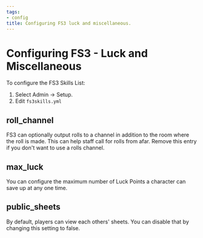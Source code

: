 ```yaml
---
tags:
- config
title: Configuring FS3 luck and miscellaneous.
---
```

# Configuring FS3 - Luck and Miscellaneous

To configure the FS3 Skills List:

1. Select Admin -> Setup.
2. Edit `fs3skills.yml`

## roll_channel

FS3 can optionally output rolls to a channel in addition to the room where the roll is made.  This can help staff call for rolls from afar.  Remove this entry if you don't want to use a rolls channel.

## max_luck

You can configure the maximum number of Luck Points a character can save up at any one time.

## public_sheets

By default, players can view each others' sheets.  You can disable that by changing this setting to false.